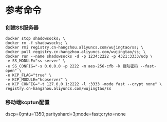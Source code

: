# 参考命令

### 创建SS服务器
```
docker stop shadowsocks; \
docker rm -f shadowsocks; \
docker rmi registry.cn-hangzhou.aliyuncs.com/wujingtao/ss; \
docker pull registry.cn-hangzhou.aliyuncs.com/wujingtao/ss; \
docker run --name shadowsocks -d -p 1234:2222 -p 4321:3333/udp \
-e SS_MODULE="ss-server" \
-e SS_CONFIG="-s 0.0.0.0 -p 2222 -m aes-256-cfb -k 登陆密码 --fast-open" \
-e KCP_FLAG="true" \
-e KCP_MODULE="kcpserver" \
-e KCP_CONFIG="-t 127.0.0.1:2222 -l :3333 -mode fast --crypt none" \
registry.cn-hangzhou.aliyuncs.com/wujingtao/ss
```

### 移动端kcptun配置
dscp=0;mtu=1350;parityshard=3;mode=fast;cryto=none